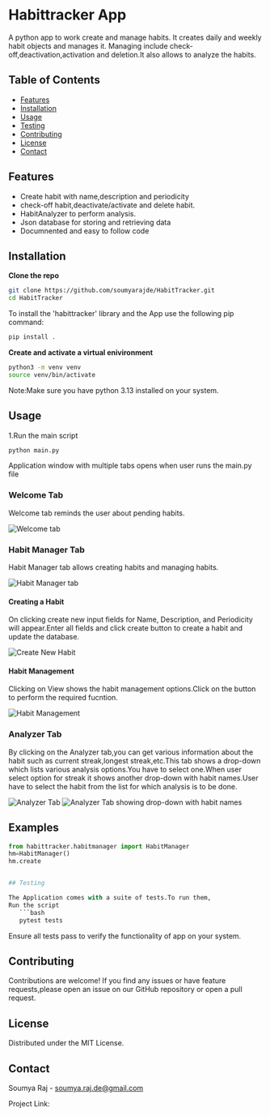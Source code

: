 # Habittracker App

A python app to work create and manage habits. It creates daily and weekly habit objects and manages it.  Managing include check-off,deactivation,activation and deletion.It also allows to analyze the habits.

## Table of Contents

- [Features](#features)
- [Installation](#installation)
- [Usage](#usage)
- [Testing](#testing)
- [Contributing](#contributing)
- [License](#license)
- [Contact](#contact)

## Features

- Create habit with name,description and periodicity
- check-off habit,deactivate/activate and delete habit.
- HabitAnalyzer to perform analysis.
- Json database for storing and retrieving data
- Documnented and easy to follow code


## Installation

**Clone the repo**  
   ```bash
   git clone https://github.com/soumyarajde/HabitTracker.git
   cd HabitTracker
   ```


To install the 'habittracker' library and the App use the following pip command:
   ```bash
   pip install .
 
  ```
**Create and activate a virtual enivironment**
```bash
python3 -m venv venv
source venv/bin/activate
 ```

Note:Make sure you have python 3.13 installed on your system.

## Usage

1.Run the main script
   ```bash
   python main.py

   ```
Application window with multiple tabs opens when user runs the main.py file

### Welcome Tab
Welcome tab reminds the user about pending habits.

![Welcome tab](./screenshots/welcome_tab.png)
### Habit Manager Tab
Habit Manager tab allows creating habits and
managing habits.

![Habit Manager tab](./screenshots/habitmanager_tab.png)

#### Creating a Habit
On clicking create new input fields for Name, Description, and Periodicity will appear.Enter all fields and click create button to create a habit and update the database.

![Create New Habit](./screenshots/create_new_habit.png)

#### Habit Management
Clicking on View shows the habit management options.Click on the button to perform the required fucntion.

![Habit Management](./screenshots/view_habit.png)

### Analyzer Tab
By clicking on the Analyzer tab,you can get various information about the habit such as current streak,longest streak,etc.This tab shows a drop-down which lists various analysis options.You have to select one.When user select option for streak it shows another drop-down with habit names.User have to select the habit from the list for which analysis is to be done.

![Analyzer Tab](./screenshots/analyzer_tab.png)
![Analyzer Tab showing drop-down with habit names](./screenshots/habit_drop_down.png)

## Examples
``` python
from habittracker.habitmanager import HabitManager
hm=HabitManager()
hm.create


## Testing

The Application comes with a suite of tests.To run them,
Run the script
   ```bash
   pytest tests

   ```
Ensure all tests pass to verify the functionality of app on your system.

## Contributing

Contributions are welcome!
If you find any issues or have feature requests,please open an issue on our GitHub repository or open a pull request.

## License

Distributed under the MIT License.

## Contact

Soumya Raj - soumya.raj.de@gmail.com

Project Link:











